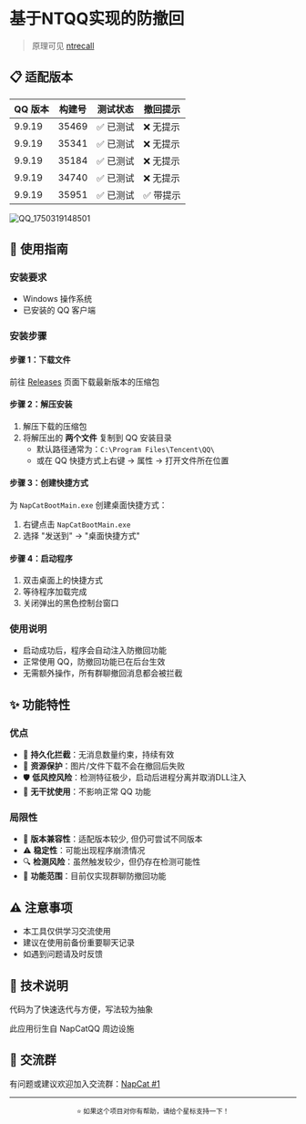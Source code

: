 # 基于NTQQ实现的防撤回

> 原理可见 [ntrecall](https://napneko.github.io/other/ntrecall)

## 📋 适配版本

| QQ 版本 | 构建号 | 测试状态 | 撤回提示 |
|---------|--------|----------|----------|
| 9.9.19 | 35469 | ✅ 已测试 | ❌ 无提示 |
| 9.9.19 | 35341 | ✅ 已测试 | ❌ 无提示 |
| 9.9.19 | 35184 | ✅ 已测试 | ❌ 无提示 |
| 9.9.19 | 34740 | ✅ 已测试 | ❌ 无提示 |
| 9.9.19 | 35951 | ✅ 已测试 | ✅ 带提示 |

![QQ_1750319148501](https://github.com/user-attachments/assets/aa9c1398-a193-4286-8704-51a7cbfb4566)

## 🚀 使用指南

### 安装要求
- Windows 操作系统
- 已安装的 QQ 客户端

### 安装步骤

#### 步骤 1：下载文件
前往 [Releases](../../releases) 页面下载最新版本的压缩包

#### 步骤 2：解压安装
1. 解压下载的压缩包
2. 将解压出的 **两个文件** 复制到 QQ 安装目录
   - 默认路径通常为：`C:\Program Files\Tencent\QQ\` 
   - 或在 QQ 快捷方式上右键 → 属性 → 打开文件所在位置

#### 步骤 3：创建快捷方式
为 `NapCatBootMain.exe` 创建桌面快捷方式：
1. 右键点击 `NapCatBootMain.exe`
2. 选择 "发送到" → "桌面快捷方式"

#### 步骤 4：启动程序
1. 双击桌面上的快捷方式
2. 等待程序加载完成
3. 关闭弹出的黑色控制台窗口

### 使用说明
- 启动成功后，程序会自动注入防撤回功能
- 正常使用 QQ，防撤回功能已在后台生效
- 无需额外操作，所有群聊撤回消息都会被拦截

## ✨ 功能特性

### 优点
- 🔄 **持久化拦截**：无消息数量约束，持续有效
- 📁 **资源保护**：图片/文件下载不会在撤回后失败  
- 🛡️ **低风控风险**：检测特征极少，启动后进程分离并取消DLL注入
- 🎯 **无干扰使用**：不影响正常 QQ 功能

### 局限性
- 🔧 **版本兼容性**：适配版本较少, 但仍可尝试不同版本
- ⚠️ **稳定性**：可能出现程序崩溃情况
- 🔍 **检测风险**：虽然触发较少，但仍存在检测可能性
- 👥 **功能范围**：目前仅实现群聊防撤回功能

## ⚠️ 注意事项

- 本工具仅供学习交流使用
- 建议在使用前备份重要聊天记录
- 如遇到问题请及时反馈

## 💬 技术说明

代码为了快速迭代与方便，写法较为抽象

此应用衍生自 NapCatQQ 周边设施

## 🔗 交流群

有问题或建议欢迎加入交流群：[NapCat #1](https://qm.qq.com/q/bo2K5fcmjY)

---

<p align="center">
  <sub>⭐ 如果这个项目对你有帮助，请给个星标支持一下！</sub>
</p>
